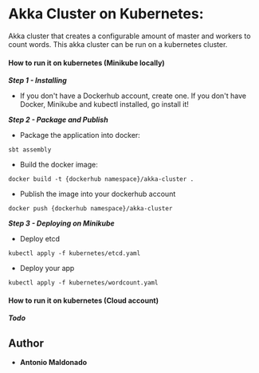 # Akka Cluster on Kubernetes:
Akka cluster that creates a configurable amount of master and workers to count words.
This akka cluster can be run on a kubernetes cluster.

#### How to run it on kubernetes (Minikube locally)

***Step 1 - Installing***
- If you don't have a Dockerhub account, create one. If you don't have Docker, Minikube and kubectl installed, go install it! 

***Step 2 - Package and Publish***
-  Package the application into docker:
```
sbt assembly
```
- Build the docker image:
```
docker build -t {dockerhub namespace}/akka-cluster .
```
- Publish the image into your dockerhub account
```
docker push {dockerhub namespace}/akka-cluster
```
***Step 3 - Deploying on Minikube***
- Deploy etcd
```
kubectl apply -f kubernetes/etcd.yaml
```
- Deploy your app
```
kubectl apply -f kubernetes/wordcount.yaml
```
#### How to run it on kubernetes (Cloud account)
***Todo***

## Author
* **Antonio Maldonado**
